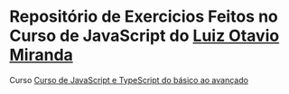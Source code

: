 # Repositório de Exercicios Feitos no Curso de JavaScript do <a href="https://www.udemy.com/user/luiz-otavio-miranda/">Luiz Otavio Miranda</a>

Curso <a href="https://www.udemy.com/course/curso-de-javascript-moderno-do-basico-ao-avancado/">Curso de JavaScript e TypeScript do básico ao avançado</a>
